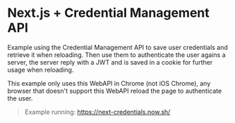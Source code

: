 # Next.js + Credential Management API
Example using the Credential Management API to save user credentials and retrieve it when reloading. Then use them to authenticate the user agains a server, the server reply with a JWT and is saved in a cookie for further usage when reloading.

This example only uses this WebAPI in Chrome (not iOS Chrome), any browser that doesn't support this WebAPI reload the page to authenticate the user.

> Example running: https://next-credentials.now.sh/
